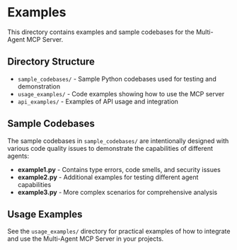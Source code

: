 # Examples

This directory contains examples and sample codebases for the Multi-Agent MCP Server.

## Directory Structure

- `sample_codebases/` - Sample Python codebases used for testing and demonstration
- `usage_examples/` - Code examples showing how to use the MCP server
- `api_examples/` - Examples of API usage and integration

## Sample Codebases

The sample codebases in `sample_codebases/` are intentionally designed with various code quality issues to demonstrate the capabilities of different agents:

- **example1.py** - Contains type errors, code smells, and security issues
- **example2.py** - Additional examples for testing different agent capabilities
- **example3.py** - More complex scenarios for comprehensive analysis

## Usage Examples

See the `usage_examples/` directory for practical examples of how to integrate and use the Multi-Agent MCP Server in your projects.
